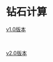 # 钻石计算

[v1.0版本](https://gmp777.github.io/jsq1.html)

<br/>

[v2.0版本](https://gmp777.github.io/jsq2.html)

